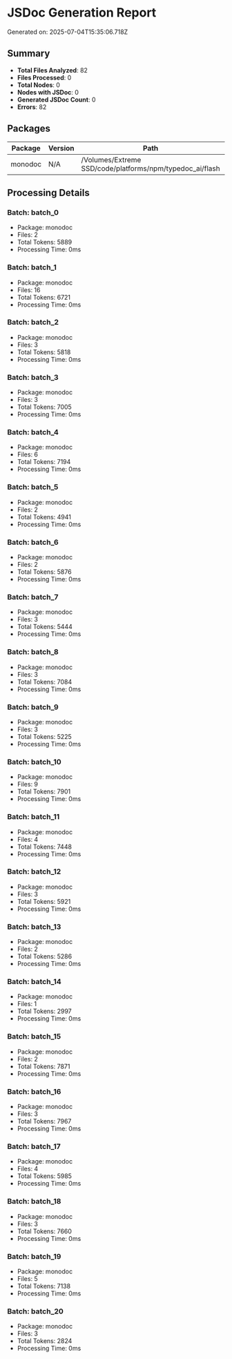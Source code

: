 # JSDoc Generation Report

Generated on: 2025-07-04T15:35:06.718Z

## Summary

- **Total Files Analyzed**: 82
- **Files Processed**: 0
- **Total Nodes**: 0
- **Nodes with JSDoc**: 0
- **Generated JSDoc Count**: 0
- **Errors**: 82

## Packages

| Package | Version | Path | Private |
|---------|---------|------|--------|
| monodoc | N/A | /Volumes/Extreme SSD/code/platforms/npm/typedoc_ai/flash | No |

## Processing Details

### Batch: batch_0
- Package: monodoc
- Files: 2
- Total Tokens: 5889
- Processing Time: 0ms

### Batch: batch_1
- Package: monodoc
- Files: 16
- Total Tokens: 6721
- Processing Time: 0ms

### Batch: batch_2
- Package: monodoc
- Files: 3
- Total Tokens: 5818
- Processing Time: 0ms

### Batch: batch_3
- Package: monodoc
- Files: 3
- Total Tokens: 7005
- Processing Time: 0ms

### Batch: batch_4
- Package: monodoc
- Files: 6
- Total Tokens: 7194
- Processing Time: 0ms

### Batch: batch_5
- Package: monodoc
- Files: 2
- Total Tokens: 4941
- Processing Time: 0ms

### Batch: batch_6
- Package: monodoc
- Files: 2
- Total Tokens: 5876
- Processing Time: 0ms

### Batch: batch_7
- Package: monodoc
- Files: 3
- Total Tokens: 5444
- Processing Time: 0ms

### Batch: batch_8
- Package: monodoc
- Files: 3
- Total Tokens: 7084
- Processing Time: 0ms

### Batch: batch_9
- Package: monodoc
- Files: 3
- Total Tokens: 5225
- Processing Time: 0ms

### Batch: batch_10
- Package: monodoc
- Files: 9
- Total Tokens: 7901
- Processing Time: 0ms

### Batch: batch_11
- Package: monodoc
- Files: 4
- Total Tokens: 7448
- Processing Time: 0ms

### Batch: batch_12
- Package: monodoc
- Files: 3
- Total Tokens: 5921
- Processing Time: 0ms

### Batch: batch_13
- Package: monodoc
- Files: 2
- Total Tokens: 5286
- Processing Time: 0ms

### Batch: batch_14
- Package: monodoc
- Files: 1
- Total Tokens: 2997
- Processing Time: 0ms

### Batch: batch_15
- Package: monodoc
- Files: 2
- Total Tokens: 7871
- Processing Time: 0ms

### Batch: batch_16
- Package: monodoc
- Files: 3
- Total Tokens: 7967
- Processing Time: 0ms

### Batch: batch_17
- Package: monodoc
- Files: 4
- Total Tokens: 5985
- Processing Time: 0ms

### Batch: batch_18
- Package: monodoc
- Files: 3
- Total Tokens: 7660
- Processing Time: 0ms

### Batch: batch_19
- Package: monodoc
- Files: 5
- Total Tokens: 7138
- Processing Time: 0ms

### Batch: batch_20
- Package: monodoc
- Files: 3
- Total Tokens: 2824
- Processing Time: 0ms

